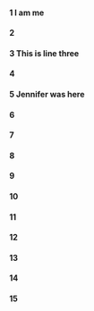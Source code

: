 #### 1 I am me
#### 2
#### 3 This is line three
#### 4
#### 5 Jennifer was here 
#### 6
#### 7
#### 8
#### 9
#### 10
#### 11
#### 12
#### 13
#### 14
#### 15